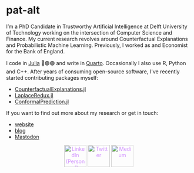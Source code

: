 # pat-alt

I’m a PhD Candidate in Trustworthy Artificial Intelligence at Delft University of Technology working on the intersection of Computer Science and Finance. My current research revolves around Counterfactual Explanations and Probabilistic Machine Learning. Previously, I worked as and Economist for the Bank of England.

I code in [Julia](https://github.com/JuliaLang/julia) 🔴🟣🟢 and write in [Quarto](https://github.com/quarto-dev). Occasionally I also use R, Python and C++. After years of consuming open-source software, I've recently started contributing packages myself:

- [CounterfactualExplanations.jl](https://github.com/pat-alt/CounterfactualExplanations.jl)
- [LaplaceRedux.jl](https://github.com/pat-alt/LaplaceRedux.jl)
- [ConformalPrediction.jl](https://github.com/pat-alt/ConformalPrediction.jl)

If you want to find out more about my research or get in touch:

- [website](https://www.paltmeyer.com/)
- [blog](https://www.paltmeyer.com/blog/)
- <a rel="me" href="https://julialang.social/@patalt">Mastodon</a>

<div style="text-align: center;">
  <p style="display: inline; vertical-align: middle"> 
    <a href="https://www.linkedin.com/in/patrick-altmeyer-a2a25494/" style="display: inline-block; color: rgb(207, 142, 255) !important;">
      <font style="">
        <img width="60" height="60" src="https://s1g.s3.amazonaws.com/d0fc399dee4218d1e0e0399b8947acab.png" alt="LinkedIn (Personal)" style="border: none; max-width: 100%; height: 60px !important;">
      </font>
    </a>
    <a href="https://twitter.com/paltmey" style="display: inline-block; color: rgb(207, 142, 255) !important;">
      <font style="">
        <img width="60" height="60" src="https://s1g.s3.amazonaws.com/3949237f892004c237021ac9e3182b1d.png" alt="Twitter" style="border: none; max-width: 100%; height: 60px !important;">
      </font>
    </a>
    <a href="https://medium.com/@patrick.altmeyer" style="display: inline-block; color: rgb(207, 142, 255) !important;">
      <font style="">
        <img width="60" height="60" src="https://s1g.s3.amazonaws.com/175f49662614345cb7dbb95fce3f88af.png" alt="Medium" style="border: none; max-width: 100%; height: 60px !important;">
      </font>
    </a>
  </p>
</div>

<!-- ## Activity

<div align=center>

[![](https://raw.githubusercontent.com/pat-alt/pat-alt/main/profile-summary-card-output/nord_dark/0-profile-details.svg)](https://github.com/vn7n24fzkq/github-profile-summary-cards)
[![](https://raw.githubusercontent.com/pat-alt/pat-alt/main/profile-summary-card-output/nord_dark/1-repos-per-language.svg)](https://github.com/vn7n24fzkq/github-profile-summary-cards) [![](https://raw.githubusercontent.com/pat-alt/pat-alt/main/profile-summary-card-output/nord_dark/2-most-commit-language.svg)](https://github.com/vn7n24fzkq/github-profile-summary-cards)
[![](https://raw.githubusercontent.com/pat-alt/pat-alt/main/profile-summary-card-output/nord_dark/3-stats.svg)](https://github.com/vn7n24fzkq/github-profile-summary-cards) [![](https://raw.githubusercontent.com/pat-alt/pat-alt/main/profile-summary-card-output/nord_dark/4-productive-time.svg)](https://github.com/vn7n24fzkq/github-profile-summary-cards)

<div> -->
